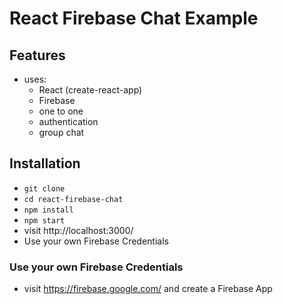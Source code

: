 # React Firebase Chat Example

## Features

- uses:
  - React (create-react-app)
  - Firebase
  - one to one
  - authentication
  - group chat

## Installation

- `git clone`
- `cd react-firebase-chat`
- `npm install`
- `npm start`
- visit http://localhost:3000/
- Use your own Firebase Credentials

### Use your own Firebase Credentials

- visit https://firebase.google.com/ and create a Firebase App
